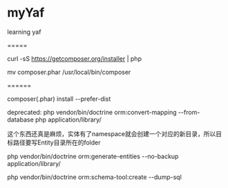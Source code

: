 myYaf
=====

learning yaf

=====

curl -sS https://getcomposer.org/installer | php

mv composer.phar /usr/local/bin/composer

======

composer(.phar) install --prefer-dist

deprecated: php vendor/bin/doctrine orm:convert-mapping --from-database php application/library/

这个东西还真是麻烦，实体有了namespace就会创建一个对应的新目录，所以目标路径要写Entity目录所在的folder

php vendor/bin/doctrine orm:generate-entities --no-backup application/library/

php vendor/bin/doctrine orm:schema-tool:create --dump-sql
